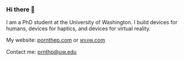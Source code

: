 ### Hi there 👋

I am a PhD student at the University of Washington. I build devices for humans, devices for haptics, and devices for virtual reality.

My website: [pornthep.com](https://pornthep.com) or [พรเทพ.com](https://พรเทพ.com)

Contact me: prnthp@uw.edu

<!--
**prnthp/prnthp** is a ✨ _special_ ✨ repository because its `README.md` (this file) appears on your GitHub profile.

Here are some ideas to get you started:

- 🔭 I’m currently working on ...
- 🌱 I’m currently learning ...
- 👯 I’m looking to collaborate on ...
- 🤔 I’m looking for help with ...
- 💬 Ask me about ...
- 📫 How to reach me: ...
- 😄 Pronouns: ...
- ⚡ Fun fact: ...
-->
